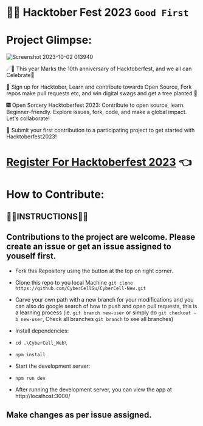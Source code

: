 # 🧙‍♂️ Hacktober Fest 2023 `Good First`

# Project Glimpse: 

![Screenshot 2023-10-02 013940](https://github.com/CyberCellGu/CyberCell-New/assets/77672838/5eccf200-c3c1-4a54-ad90-97cdbd913f9d)



☄🌠 This year Marks the 10th anniversary of Hacktoberfest, and we all can Celebrate🎉

🎯 Sign up for Hacktober, Learn and contribute towards Open Source, Fork repos make pull requests etc, and win digital swags and get a tree planted 🎄

🎆 Open Sorcery Hacktoberfest 2023: Contribute to open source, learn. Beginner-friendly. Explore issues, fork, code, and make a global impact. Let's collaborate!

🎐 Submit your first contribution to a participating project to get started with Hacktoberfest2023!

# [Register For Hacktoberfest 2023](https://hacktoberfest.com/participation/) 👈

# How to Contribute: 
 ##  👨‍💻INSTRUCTIONS👩‍💻


 ##  Contributions to the project are welcome. Please create an issue or get an issue assigned to youself first.

 - Fork this Repository using the button at the top on right corner.
 - Clone this repo to you local Machine `git clone https://github.com/CyberCellGu/CyberCell-New.git`

 - Carve your own path with a new branch for your modifications and you can also do google search of how to push and open pull requests, this is a learning process (ie. `git branch new-user` or simply do `git checkout -b new-user`, Check all branches `git branch` to see all branches)

 - Install dependencies:
   
 - `cd .\CyberCell_Web\`
- `npm install`
- Start the development server:
- `npm run dev`
- After running the development server, you can view the app at http://localhost:3000/

## Make changes as per issue assigned.

